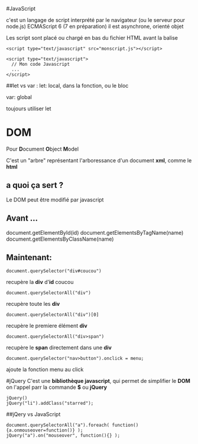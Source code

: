 #JavaScript

c'est un langage de script interprété par le navigateur (ou le serveur pour node.js)
ECMAScript 6 (7 en préparation)
il est asynchrone, orienté objet

Les script sont placé ou chargé en bas du fichier HTML avant la balise </html>


	<script type="text/javascript" src="monscript.js"></script>

	<script type="text/javascript">
	  // Mon code Javascript
	  ...
	</script>


##let vs var :
let: local, dans la fonction, ou le bloc

var: global

toujours utiliser let


# DOM
Pour **D**ocument **O**bject **M**odel

C'est un "arbre" représentant l'arboressance d'un document **xml**, comme le **html**

## a quoi ça sert ?
Le DOM peut être modifié par javascript

## Avant ...
document.getElementById(id)
document.getElementsByTagName(name)
document.getElementsByClassName(name)

## Maintenant:

	document.querySelector("div#coucou")
recupère la **div** d'**id** coucou

	document.querySelectorAll("div")
recupère toute les **div**

	document.querySelectorAll("div")[0]
recupère le premiere élément **div**

	document.querySelectorAll("div>span")
recupère le **span** directement dans une **div**

	document.querySelector("nav>button").onclick = menu;
ajoute la fonction menu au click

#jQuery
C'est une **bibliothèque javascript**, qui permet de simplifier le **DOM**  
on l'appel parr la commande **$** ou **jQuery**

	jQuery()
	jQuery("li").addClass("starred");

##jQery vs JavaScript

	document.querySelectorAll("a").foreach( function(){a.onmouseover=function()} );
	jQuery("a").on("mouseover", function(){} );

